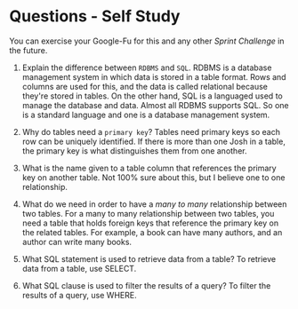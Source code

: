 # Questions - Self Study

You can exercise your Google-Fu for this and any other _Sprint Challenge_ in the future.

1.  Explain the difference between `RDBMS` and `SQL`.
RDBMS is a database management system in which data is stored in a table format. Rows and columns are used for this, and the data is called relational because they're stored in tables. On the other hand, SQL is a languaged used to manage the database and data. Almost all RDBMS supports SQL. So one is a standard language and one is a database management system.


2.  Why do tables need a `primary key`?
Tables need primary keys so each row can be uniquely identified. If there is more than one Josh in a table, the primary key is what distinguishes them from one another.


3.  What is the name given to a table column that references the primary key on another table.
Not 100% sure about this, but I believe one to one relationship.


4.  What do we need in order to have a _many to many_ relationship between two tables.
For a many to many relationship between two tables, you need a table that holds foreign keys that reference the primary key on the related tables. For example, a book can have many authors, and an author can write many books.


5.  What SQL statement is used to retrieve data from a table?
To retrieve data from a table, use SELECT.


6.  What SQL clause is used to filter the results of a query?
To filter the results of a query, use WHERE.